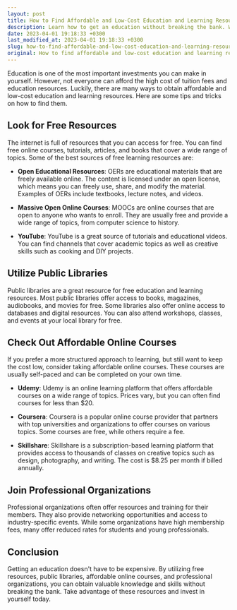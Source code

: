 ```yaml
---
layout: post
title: How to Find Affordable and Low-Cost Education and Learning Resources?
description: Learn how to get an education without breaking the bank. We provide tips and tricks on finding affordable and low-cost learning resources.
date: 2023-04-01 19:18:33 +0300
last_modified_at: 2023-04-01 19:18:33 +0300
slug: how-to-find-affordable-and-low-cost-education-and-learning-resources
original: How to find affordable and low-cost education and learning resources?
---
```

Education is one of the most important investments you can make in yourself. However, not everyone can afford the high cost of tuition fees and education resources. Luckily, there are many ways to obtain affordable and low-cost education and learning resources. Here are some tips and tricks on how to find them.

## Look for Free Resources

The internet is full of resources that you can access for free. You can find free online courses, tutorials, articles, and books that cover a wide range of topics. Some of the best sources of free learning resources are:

- **Open Educational Resources**: OERs are educational materials that are freely available online. The content is licensed under an open license, which means you can freely use, share, and modify the material. Examples of OERs include textbooks, lecture notes, and videos.

- **Massive Open Online Courses**: MOOCs are online courses that are open to anyone who wants to enroll. They are usually free and provide a wide range of topics, from computer science to history.

- **YouTube**: YouTube is a great source of tutorials and educational videos. You can find channels that cover academic topics as well as creative skills such as cooking and DIY projects.

## Utilize Public Libraries

Public libraries are a great resource for free education and learning resources. Most public libraries offer access to books, magazines, audiobooks, and movies for free. Some libraries also offer online access to databases and digital resources. You can also attend workshops, classes, and events at your local library for free.

## Check Out Affordable Online Courses

If you prefer a more structured approach to learning, but still want to keep the cost low, consider taking affordable online courses. These courses are usually self-paced and can be completed on your own time.

- **Udemy**: Udemy is an online learning platform that offers affordable courses on a wide range of topics. Prices vary, but you can often find courses for less than $20.

- **Coursera**: Coursera is a popular online course provider that partners with top universities and organizations to offer courses on various topics. Some courses are free, while others require a fee.

- **Skillshare**: Skillshare is a subscription-based learning platform that provides access to thousands of classes on creative topics such as design, photography, and writing. The cost is $8.25 per month if billed annually.

## Join Professional Organizations

Professional organizations often offer resources and training for their members. They also provide networking opportunities and access to industry-specific events. While some organizations have high membership fees, many offer reduced rates for students and young professionals.

## Conclusion

Getting an education doesn't have to be expensive. By utilizing free resources, public libraries, affordable online courses, and professional organizations, you can obtain valuable knowledge and skills without breaking the bank. Take advantage of these resources and invest in yourself today.